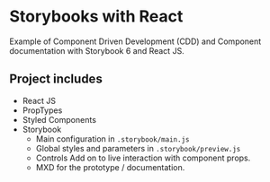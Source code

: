 # Storybooks with React

Example of Component Driven Development (CDD) and Component documentation with Storybook 6 and React JS.

## Project includes

- React JS
- PropTypes
- Styled Components
- Storybook
    - Main configuration in `.storybook/main.js`
    - Global styles and parameters in `.storybook/preview.js`
    - Controls Add on to live interaction with component props.
    - MXD for the prototype / documentation.
